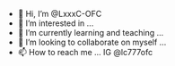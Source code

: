 - 👋 Hi, I’m @LxxxC-OFC
- 👀 I’m interested in ...
- 🌱 I’m currently learning and teaching ...
- 💞️ I’m looking to collaborate on myself ...
- 📫 How to reach me ... IG @lc777ofc

<!---
LxxxC-OFC/LxxxC-OFC is a ✨ special ✨ repository because its `README.md` (this file) appears on your GitHub profile.
You can click the Preview link to take a look at your changes.
--->
